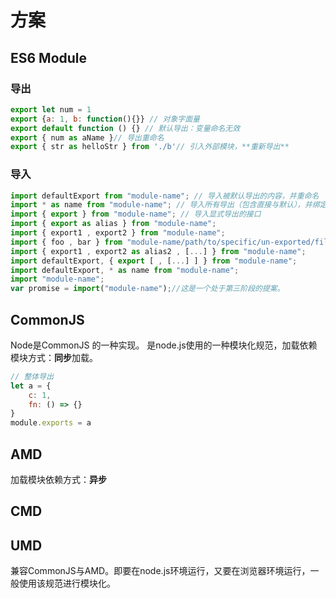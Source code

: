 # 方案
## ES6 Module
### 导出
``` javascript
export let num = 1
export {a: 1, b: function(){}} // 对象字面量
export default function () {} // 默认导出：变量命名无效
export { num as aName }// 导出重命名
export { str as helloStr } from './b'// 引入外部模块，**重新导出**
```
### 导入
```javascript
import defaultExport from "module-name"; // 导入被默认导出的内容，并重命名
import * as name from "module-name"; // 导入所有导出（包含直接与默认），并绑定在All
import { export } from "module-name"; // 导入显式导出的接口
import { export as alias } from "module-name"; 
import { export1 , export2 } from "module-name";
import { foo , bar } from "module-name/path/to/specific/un-exported/file";
import { export1 , export2 as alias2 , [...] } from "module-name";
import defaultExport, { export [ , [...] ] } from "module-name";
import defaultExport, * as name from "module-name";
import "module-name";
var promise = import("module-name");//这是一个处于第三阶段的提案。

```
## CommonJS
Node是CommonJS 的一种实现。
是node.js使用的一种模块化规范，加载依赖模块方式：**同步**加载。
```JavaScript
// 整体导出
let a = {
	c: 1,
	fn: () => {}
}
module.exports = a
```
## AMD
加载模块依赖方式：**异步**
## CMD
## UMD
兼容CommonJS与AMD。即要在node.js环境运行，又要在浏览器环境运行，一般使用该规范进行模块化。
